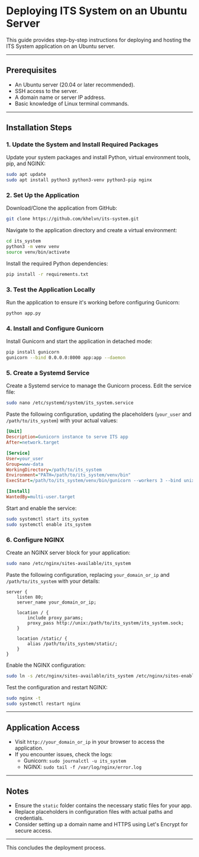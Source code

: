 # Deploying ITS System on an Ubuntu Server

This guide provides step-by-step instructions for deploying and hosting the ITS System application on an Ubuntu server.

---

## Prerequisites
- An Ubuntu server (20.04 or later recommended).
- SSH access to the server.
- A domain name or server IP address.
- Basic knowledge of Linux terminal commands.

---

## Installation Steps

### 1. Update the System and Install Required Packages
Update your system packages and install Python, virtual environment tools, pip, and NGINX:
```bash
sudo apt update
sudo apt install python3 python3-venv python3-pip nginx
```

### 2. Set Up the Application
Download/Clone the application from GitHub:
```bash
git clone https://github.com/khelvn/its-system.git
```

Navigate to the application directory and create a virtual environment:
```bash
cd its_system
python3 -m venv venv
source venv/bin/activate
```

Install the required Python dependencies:
```bash
pip install -r requirements.txt
```

### 3. Test the Application Locally
Run the application to ensure it's working before configuring Gunicorn:
```bash
python app.py
```

### 4. Install and Configure Gunicorn
Install Gunicorn and start the application in detached mode:
```bash
pip install gunicorn
gunicorn --bind 0.0.0.0:8000 app:app --daemon
```

### 5. Create a Systemd Service
Create a Systemd service to manage the Gunicorn process. Edit the service file:
```bash
sudo nano /etc/systemd/system/its_system.service
```

Paste the following configuration, updating the placeholders (`your_user` and `/path/to/its_system`) with your actual values:
```ini
[Unit]
Description=Gunicorn instance to serve ITS app
After=network.target

[Service]
User=your_user
Group=www-data
WorkingDirectory=/path/to/its_system
Environment="PATH=/path/to/its_system/venv/bin"
ExecStart=/path/to/its_system/venv/bin/gunicorn --workers 3 --bind unix:its_system.sock -m 007 app:app

[Install]
WantedBy=multi-user.target
```

Start and enable the service:
```bash
sudo systemctl start its_system
sudo systemctl enable its_system
```

### 6. Configure NGINX
Create an NGINX server block for your application:
```bash
sudo nano /etc/nginx/sites-available/its_system
```

Paste the following configuration, replacing `your_domain_or_ip` and `/path/to/its_system` with your details:
```nginx
server {
    listen 80;
    server_name your_domain_or_ip;

    location / {
        include proxy_params;
        proxy_pass http://unix:/path/to/its_system/its_system.sock;
    }

    location /static/ {
        alias /path/to/its_system/static/;
    }
}
```

Enable the NGINX configuration:
```bash
sudo ln -s /etc/nginx/sites-available/its_system /etc/nginx/sites-enabled
```

Test the configuration and restart NGINX:
```bash
sudo nginx -t
sudo systemctl restart nginx
```

---

## Application Access
- Visit `http://your_domain_or_ip` in your browser to access the application.
- If you encounter issues, check the logs:
  - Gunicorn: `sudo journalctl -u its_system`
  - NGINX: `sudo tail -f /var/log/nginx/error.log`

---

## Notes
- Ensure the `static` folder contains the necessary static files for your app.
- Replace placeholders in configuration files with actual paths and credentials.
- Consider setting up a domain name and HTTPS using Let's Encrypt for secure access.

---

This concludes the deployment process.

